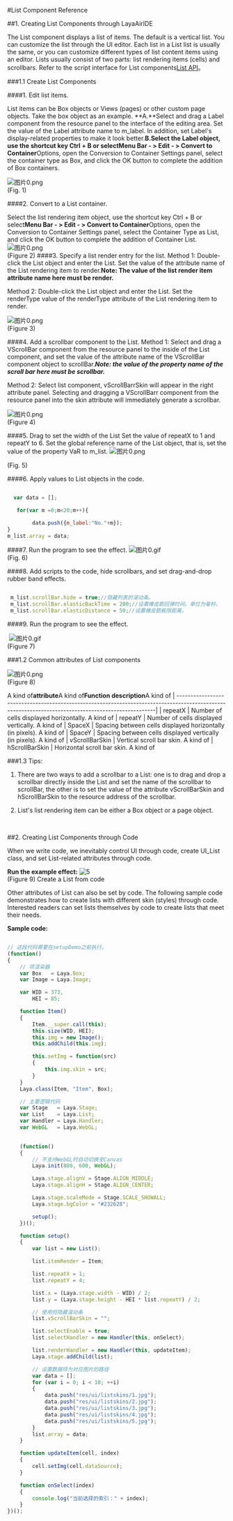 #List Component Reference



##1. Creating List Components through LayaAirIDE

The List component displays a list of items. The default is a vertical list. You can customize the list through the UI editor. Each list in a List list is usually the same, or you can customize different types of list content items using an editor.
Lists usually consist of two parts: list rendering items (cells) and scrollbars.
Refer to the script interface for List components[List API](http://layaair.ldc.layabox.com/api/index.html?category=Core&class=laya.ui.List)。



 



###1.1 Create List Components

####1. Edit list items.

List items can be Box objects or Views (pages) or other custom page objects. Take the box object as an example.
​**A.**Select and drag a Label component from the resource panel to the interface of the editing area. Set the value of the Label attribute name to m_label. In addition, set Label's display-related properties to make it look better.
​**B.**Select the Label object, use the shortcut key Ctrl + B or select**Menu Bar - > Edit - > Convert to Container**Options, open the Conversion to Container Settings panel, select the container type as Box, and click the OK button to complete the addition of Box containers.

​![图片0.png](img/1.png)<br/>
(Fig. 1)





 ####2. Convert to a List container.

Select the list rendering item object, use the shortcut key Ctrl + B or select**Menu Bar - > Edit - > Convert to Container**Options, open the Conversion to Container Settings panel, select the Container Type as List, and click the OK button to complete the addition of Container List.
​![图片0.png](img/2.png)<br/>
(Figure 2)
####3. Specify a list render entry for the list.
Method 1: Double-click the List object and enter the List. Set the value of the attribute name of the List rendering item to render.**Note: The value of the list render item attribute name here must be render.**

Method 2: Double-click the List object and enter the List. Set the renderType value of the renderType attribute of the List rendering item to render.


​![图片0.png](img/3.png)<br/>
(Figure 3)

####4. Add a scrollbar component to the List.
Method 1: Select and drag a VScrollBar component from the resource panel to the inside of the List component, and set the value of the attribute name of the VScrollBar component object to scrollBar.***Note: the value of the property name of the scroll bar here must be scrollbar.***

Method 2: Select list component, vScrollBarrSkin will appear in the right attribute panel. Selecting and dragging a VScrollBarr component from the resource panel into the skin attribute will immediately generate a scrollbar.

​![图片0.png](img/4.png)<br/>
(Figure 4)

####5. Drag to set the width of the List
Set the value of repeatX to 1 and repeatY to 6. Set the global reference name of the List object, that is, set the value of the property VaR to m_list.
​![图片0.png](img/5.png)<br/>

(Fig. 5)

####6. Apply values to List objects in the code.



```javascript

  var data = [];

   for(var m =0;m<20;m++){

        data.push({m_label:"No."+m});
}
m_list.array = data;
```



####7. Run the program to see the effect.
​![图片0.gif](gif/1.gif)<br/>
(Fig. 6)

####8. Add scripts to the code, hide scrollbars, and set drag-and-drop rubber band effects.

```javascript

 m_list.scrollBar.hide = true;//隐藏列表的滚动条。
 m_list.scrollBar.elasticBackTime = 200;//设置橡皮筋回弹时间。单位为毫秒。
 m_list.scrollBar.elasticDistance = 50;//设置橡皮筋极限距离。
```


####9. Run the program to see the effect.

   ​        ![图片0.gif](gif/1.gif)<br/>
(Figure 7)


###1.2 Common attributes of List components

​![图片0.png](img/6.png)<br/>
(Figure 8)

A kind of**attribute**A kind of**Function description**A kind of
| ----------------------------------------------------------------------------------------------------------------------------------------------------|
| repeatX | Number of cells displayed horizontally. A kind of
| repeatY | Number of cells displayed vertically. A kind of
| SpaceX | Spacing between cells displayed horizontally (in pixels). A kind of
| SpaceY | Spacing between cells displayed vertically (in pixels). A kind of
| vScrollBarSkin | Vertical scroll bar skin. A kind of
| hScrollBarSkin | Horizontal scroll bar skin. A kind of



  



###1.3 Tips:

1. There are two ways to add a scrollbar to a List: one is to drag and drop a scrollbar directly inside the List and set the name of the scrollbar to scrollBar, the other is to set the value of the attribute vScrollBarSkin and hScrollBarSkin to the resource address of the scrollbar.

2. List's list rendering item can be either a Box object or a page object.

​


##2. Creating List Components through Code

When we write code, we inevitably control UI through code, create UI_List class, and set List-related attributes through code.

**Run the example effect:**
​![5](gif/3.gif)<br/>
(Figure 9) Create a List from code

Other attributes of List can also be set by code. The following sample code demonstrates how to create lists with different skin (styles) through code. Interested readers can set lists themselves by code to create lists that meet their needs.

**Sample code:**


```javascript

// 这段代码需要在setupDemo之前执行。
(function()
{
	// 项渲染器
	var Box   = Laya.Box;
	var Image = Laya.Image;

	var WID = 373,
		HEI = 85;

	function Item()
	{
		Item.__super.call(this);
		this.size(WID, HEI);
		this.img = new Image();
		this.addChild(this.img);

		this.setImg = function(src)
		{
			this.img.skin = src;
		}
	}
	Laya.class(Item, "Item", Box);

	// 主要逻辑代码
	var Stage   = Laya.Stage;
	var List    = Laya.List;
	var Handler = Laya.Handler;
	var WebGL   = Laya.WebGL;
	

	(function()
	{
		// 不支持WebGL时自动切换至Canvas
		Laya.init(800, 600, WebGL);

		Laya.stage.alignV = Stage.ALIGN_MIDDLE;
		Laya.stage.alignH = Stage.ALIGN_CENTER;

		Laya.stage.scaleMode = Stage.SCALE_SHOWALL;
		Laya.stage.bgColor = "#232628";

		setup();
	})();

	function setup()
	{
		var list = new List();

		list.itemRender = Item;

		list.repeatX = 1;
		list.repeatY = 4;

		list.x = (Laya.stage.width - WID) / 2;
		list.y = (Laya.stage.height - HEI * list.repeatY) / 2;

		// 使用但隐藏滚动条
		list.vScrollBarSkin = "";

		list.selectEnable = true;
		list.selectHandler = new Handler(this, onSelect);

		list.renderHandler = new Handler(this, updateItem);
		Laya.stage.addChild(list);

		// 设置数据项为对应图片的路径
		var data = [];
		for (var i = 0; i < 10; ++i)
		{
			data.push("res/ui/listskins/1.jpg");
			data.push("res/ui/listskins/2.jpg");
			data.push("res/ui/listskins/3.jpg");
			data.push("res/ui/listskins/4.jpg");
			data.push("res/ui/listskins/5.jpg");
		}
		list.array = data;
	}

	function updateItem(cell, index)
	{
		cell.setImg(cell.dataSource);
	}

	function onSelect(index)
	{
		console.log("当前选择的索引：" + index);
	}
})();
```


